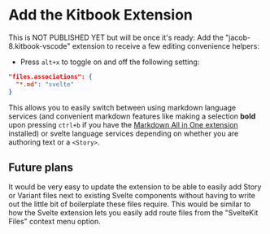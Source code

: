 # Add the Kitbook Extension

This is NOT PUBLISHED YET but will be once it's ready: Add the "jacob-8.kitbook-vscode" extension to receive a few editing convenience helpers:

- Press `alt+x` to toggle on and off the following setting:
```json title=".vscode/settings.json" {2}
"files.associations": {
  "*.md": "svelte"
}
```

This allows you to easily switch between using markdown language services (and convenient markdown features like making a selection **bold** upon pressing `ctrl+b` if you have the [Markdown All in One extension](https://marketplace.visualstudio.com/items?itemName=yzhang.markdown-all-in-one) installed) or svelte language services depending on whether you are authoring text or a `<Story>`.

## Future plans

It would be very easy to update the extension to be able to easily add Story or Variant files next to existing Svelte components without having to write out the little bit of boilerplate these files require. This would be similar to how the Svelte extension lets you easily add route files from the "SvelteKit Files" context menu option.